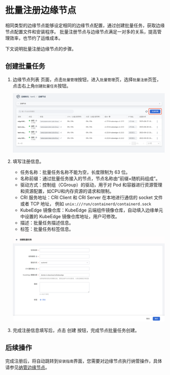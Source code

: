 # 批量注册边缘节点

相同类型的边缘节点能够设定相同的边缘节点配置，通过创建批量任务，获取边缘节点配置文件和安装程序。
批量注册节点与边缘节点满足一对多的关系，提高管理效率，也节约了运维成本。

下文说明批量注册边缘节点的步骤。

## 创建批量任务

1. 边缘节点列表 页面，点击`批量管理`按钮，进入`批量管理`页，选择`批量注册`页签，点击右上角`创建批量任务`按钮。

    ![批量管理](../../images/node-batch-01.png)

2. 填写注册信息。

    - 任务名称：批量任务名称不能为空，长度限制为 63 位。
    - 名称前缀：通过批量任务接入的节点，节点名称由“前缀+随机码组成”。
    - 驱动方式：控制组（CGroup）的驱动，用于对 Pod 和容器进行资源管理和资源配置，如CPU和内存资源的请求和限制。
    - CRI 服务地址：CRI Client 和 CRI Server 在本地进行通信的 socket 文件或者 TCP 地址，
      例如 `unix:///run/containerd/containerd.sock`
    - KubeEdge 镜像仓库：KubeEdge 云端组件镜像仓库，自动填入边缘单元中设置的 KubeEdge 镜像仓库地址，用户可修改。
    - 描述：批量任务描述信息。
    - 标签：批量任务标签信息。

    ![创建批量任务](../../images/node-batch-02.png)

3. 完成注册信息填写后，点击 创建 按钮，完成节点批量任务创建。

## 后续操作

完成注册后，将自动跳转到`安装指南`界面，您需要对边缘节点执行纳管操作，具体请参见[纳管边缘节点](./managed-node.md)。
